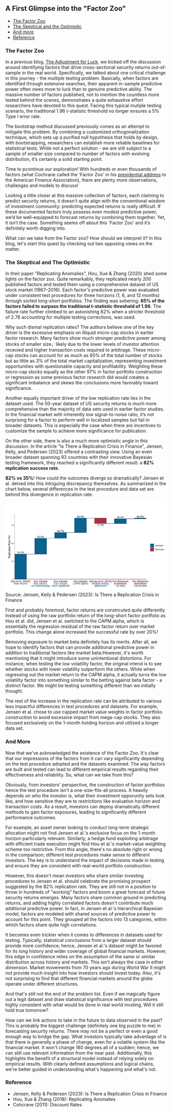 #

## A First Glimpse into the "Factor Zoo"

- [The Factor Zoo](#crisis)
- [The Skeptical and the Optimistic](#two)
- [And more](#more)
- [Reference](#ref)

### The Factor Zoo <a name="crisis"></a>


In a previous blog, [The Adjustment for Luck](https://skybluerw.github.io/2024/06/26/luck-factor-zoo.html), we kicked off the discussion around identifying factors that drive cross-sectional security returns out-of-sample in the real world. Specifically, we talked about one critical challenge in this journey - the multiple testing problem. Basically, when factors are identified through extensive searches, their apparent in-sample predictive power often owes more to luck than to genuine predictive ability. The massive number of factors published, not to mention the countless more tested behind the scenes, demonstrates a quite exhaustive effort researchers have devoted to this quest. Facing this typical mutiple testing scenario, the traditional 1.96 t-statistic threshold no longer ensures a 5% Type I error rate. 

The bootstrap method discussed previously comes as an attempt to mitigate this problem. By combining a customized orthogonalization technique, which sets up a purified null hypothesis that holds by design, with bootstrapping, researchers can establish more reliable baselines for statistical tests. While not a perfect solution - we are still subject to a sample of smaller size compared to number of factors with evolving distribution, it’s certainly a solid starting point.

Time to pcontinue our exploration! With hundreds or even thousands of factors (what Cochrane called the 'Factor Zoo' in his [presidential address](https://www.nber.org/papers/w16972) to the American Finance Association), there are plenty more observations, challenges and models to discuss! 

Looking a little closer at this massive collection of factors, each claiming to predict security returns, it doesn't quite align with the conventional wisdom of investment community: predicting expected returns is really difficult. If these documented factors truly possess even modest predictive power, we’d be well-equipped to forecast returns by combining them together. Yet, it isn’t the case. Something seems off about this 'Factor Zoo' and it’s definitely worth digging into. 

What can we take from the Factor zoo? How should we interpret it? In this blog, let's start this quest by checking out two opposing views on the matter. 

### The Skeptical and The Optimistic <a name="two"></a>

In their paper "Replicating Anomalies", Hou, Xue & Zhang (2020) shed some lights on the factor zoo. Quite remarkably, they replicated nearly 200 published factors and tested them using a comprehensive dataset of US stock market (1967–2016). Each factor's predictive power was evaluated under consistent test procedures for three horizons (1, 6, and 12 months) through sorted long-short portfolios. The finding was sobering: **65% of the factors failed to surpass the traditional t-statistic threshold of 1.96**. The failure rate further climbed to an astonishing 82% when a stricter threshold of 2.78 accounting for multiple testing corrections, was used.

Why such dismal replication rates? The authors believe one of the key driver is the excessive emphasis on illiquid micro-cap stocks in earlier factor research. Many factors show much stronger predictive power among stocks of smaller size，likely due to the lower levels of investor attention recevied and higher transaction costs required to arbitrage. These micro-cap stocks can account for as much as 60% of the total number of stocks but as little as 3% of the total market capitalization, representing investment opportunities with questionable capacity and profitability. Weighting these micro-cap stocks equally as the other 97% in factor portfolio construction or regression as some previous factor research did would creates a significant imbalance and skews the conclusions more favorably toward significance.

Another equally important driver of the low replication rate lies in the dataset used. The 50-year dataset of US security returns is much more comprehensive than the majority of data sets used in earlier factor studies. In the financial market with inherently low signal-to-noise ratio, it’s not surprising for a factor to perform well in localized samples but fail in broader datasets. This is especially the case when there are incentives to customize the sample to achieve more significance for publication.

On the other side, there is also a much more optimistic angle in this discussion. In the article "Is There a Replication Crisis in Finance", Jensen, Kelly, and Pedersen (2023) offered a contrasting view. Using an even broader dataset spanning 93 countries with their innovative Bayesian testing framework, they reached a significantly different result: a **82% replication success rate**.

**82% vs 35%**! How could the outcomes diverge so dramatically? Jensen et al. delved into this intriguing discrepancy themselves. As summarized in the chart below, several differences in the test procedure and data set are behind this divergence in replication rate. 

![GDP](https://raw.githubusercontent.com/SkyBlueRW/SkyBlueRW.github.io/main/_posts/asset/replication.jpg)
Source: Jensen, Kelly & Pedersen (2023): Is There a Replication Crisis in Finance

First and probably foremost, factor returns are constrcuted quite differently. Instead of using the raw portfolio return of the long-short factor portfolio as Hou et al. did, Jensen et al. switched to the CAPM alpha, which is essentially the regression residual of the raw factor return over market portfolio. This change alone increased the successful rate by over 20%! 

Removing exposure to market beta definitely has its merits. After all, we hope to identify factors that can provide additional predictive power in addition to traditional factors like market beta.However, it's worth mentioning that it might introduce some unintentional distortions. For instance, when testing the low volatility factor, the original intend is to see whether stocks with lower volatility outperform the others. While when regressing out the market return to the CAPM alpha, it actually turns the low volatility factor into something similar to the betting against beta factor - a distinct factor. We might be testing something different than we initially thought.

The rest of the increase in the replication rate can be attributed to various less impactful differences in test procedures and datasets. For example, Jensen et al. chose to use capped market value weights in factor portfolio construction to avoid excessive impact from mega-cap stocks. They also focused exclusively on the 1-month holding horizon and utilized a longer data set. 

### And More <a name="more"></a>

Now that we've acknowledged the existence of the Factor Zoo. It's clear that our impressions of the factors from it can vary significantly depending on the test procedure adopted and the datasets examined. The way factors are built and tested can lead to different empirical results regarding their effectiveness and reliability. So, what can we take from this?

Obviously, from investors' perspective, the construction of factor portfolios hence the test procedure isn't a one-size-fits-all process. It heavily depends on who the investor is, what their investment opporunity sets look like, and how sensitive they are to restrictions like evaluation horizon and transaction costs. As a result, investors can deploy dramatically different methods to gain factor exposures, leading to significantly different performance outcomes. 

For example, an asset owner looking to conduct long-term strategic allocation might not find Jensen et al.'s exclusive focus on the 1-month horizon particularly relevant. Similarly, a hedge fund exploiting arbitrage with efficient trade execution might find Hou et al.'s market-value weighting scheme too restrictive. From this angle, there's no absolute right or wrong in the comparison; different test procedures make sense to different investors. The key is to understand the impact of decisions made in testing and ensure they are consistent with real-world portfolio construction.

However, this doesn't mean investors who share similar investing procedures to Jensen et al. should celebrate the promising prospect suggested by the 82% replication rate. They are still not in a position to throw in hundreds of "working" factors and boom a great forecast of future security returns emerges. Many factors share common ground in predicting returns, and adding highly correlated factors doesn't contribute much additional predictive power. In fact, in Jensen et al.'s hierarchical Bayesian model, factors are modeled with shared sources of predictive power to account for this point. They grouped all the factors into 13 categories, within which factors share quite high correlations.

It becomes even trickier when it comes to differences in datasets used for testing. Typically, statistical conclusions from a larger dataset should provide more confidence; hence, Jensen et al.'s dataset might be favored for its long history and wider coverage of global financial markets. However, this edge in confidence relies on the assumption of the same or similar distribution across history and markets. This isn't always the case in either dimension. Market movements from 70 years ago during World War II might not provide much insight into how investors should invest today. Also, it's not surprising to find that different financial markets around the globe operate under different structures.

And that's still not the end of the problem list. Even if we magically figure out a legit dataset and draw statistical significance with test procedures highly consistent with what would be done in real world invsting, Will it still hold true tomorrow? 

How can we link actions to take in the future to data observed in the past? This is probably the biggest challenge (definitely one big puzzle to me) in forecasting security returns. There may not be a perfect or even a good enough way to bridge the gap. What investors typically take advantage of is that there is generally a phase of change, even for a volatile system like the financial market. It won't change 180 degrees all of a sudden; hence, we can still use relevant information from the near past. Additionally, this highlights the benefit of a structural model instead of relying solely on empirical results. With clearly defined assumptions and logical chains, we're better guided in understanding what's happening and what's not.


### Reference <a name="ref"></a>
- Jensen, Kelly & Pedersen (2023): Is There a Replication Crisis in Finance
- Hou, Xue & Zhang (2018): Replicating Anomalies
- Cohcrane (2011): Discount Rates

